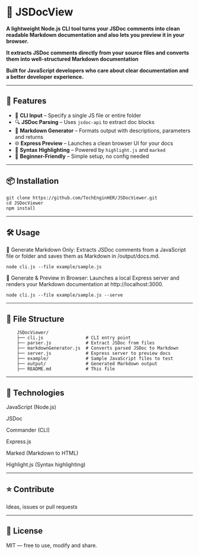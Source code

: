 # 🧭 JSDocView

**A lightweight Node.js CLI tool turns your JSDoc comments into clean readable Markdown documentation and also lets you  preview it in your browser.**

**It extracts JSDoc comments directly from your source files and converts them into well-structured Markdown documentation**

**Built for JavaScript developers who care about clear documentation and a better developer experience.**

---

## 🚀 Features

- 📂 **CLI Input** – Specify a single JS file or entire folder  
- 🔍 **JSDoc Parsing** – Uses `jsdoc-api` to extract doc blocks  
- 📝 **Markdown Generator** – Formats output with descriptions, parameters and returns  
- 🌐 **Express Preview** – Launches a clean browser UI for your docs  
- 🎨 **Syntax Highlighting** – Powered by `highlight.js` and `marked`  
- 🧠 **Beginner-Friendly** – Simple setup, no config needed

---

## 📦 Installation
    git clone https://github.com/TechEnginHER/JSDocViewer.git
    cd JSDocViewer
    npm install
---

## 🛠 Usage
🔹 Generate Markdown Only: 
Extracts JSDoc comments from a JavaScript file or folder and saves them as Markdown in /output/docs.md.

    node cli.js --file example/sample.js
 
🔹 Generate & Preview in Browser: 
Launches a local Express server and renders your Markdown documentation at http://localhost:3000.
   
    node cli.js --file example/sample.js --serve

---

## 📁 File Structure

        JSDocViewer/
        ├── cli.js                # CLI entry point
        ├── parser.js             # Extract JSDoc from files
        ├── markdownGenerator.js  # Converts parsed JSDoc to Markdown
        ├── server.js             # Express server to preview docs
        ├── example/              # Sample JavaScript files to test
        ├── output/               # Generated Markdown output
        ├── README.md             # This file

---

## 🔗 Technologies
JavaScript (Node.js)

JSDoc

Commander (CLI)

Express.js

Marked (Markdown to HTML)

Highlight.js (Syntax highlighting)

---

## ⭐️ Contribute
Ideas, issues or pull requests

---

## 📃 License
MIT — free to use, modify and share.
